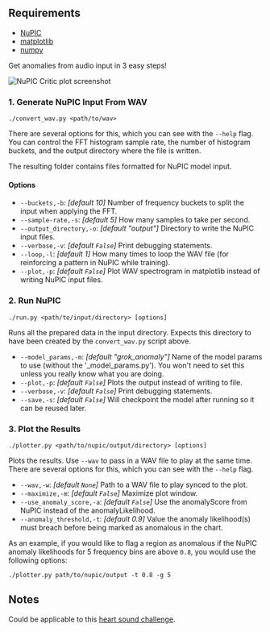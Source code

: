 ## Requirements

- [NuPIC](https://github.com/numenta/nupic)
- [matplotlib](http://matplotlib.org/)
- [numpy](http://www.numpy.org/)

Get anomalies from audio input in 3 easy steps!

![NuPIC Critic plot screenshot](http://i.imgur.com/QzWQion.png)

### 1. Generate NuPIC Input From WAV

    ./convert_wav.py <path/to/wav>

There are several options for this, which you can see with the `--help` flag. You can control the FFT histogram sample rate, the number of histogram buckets, and the output directory where the file is written.

The resulting folder contains files formatted for NuPIC model input.

#### Options

- `--buckets,-b`: _[default 10]_ Number of frequency buckets to split the input when applying the FFT.
- `--sample-rate,-s`: _[default 5]_ How many samples to take per second.
- `--output_directory,-o`: _[default "output"]_ Directory to write the NuPIC input files.
- `--verbose,-v`: _[default `False`]_ Print debugging statements.
- `--loop,-l`: _[default 1]_ How many times to loop the WAV file (for reinforcing a pattern in NuPIC while training).
- `--plot,-p`: _[default `False`]_ Plot WAV spectrogram in matplotlib instead of writing NuPIC input files.

### 2. Run NuPIC

    ./run.py <path/to/input/directory> [options]
    
Runs all the prepared data in the input directory. Expects this directory to have been created by the `convert_wav.py` script above.

- `--model_params,-m`: _[default "grok_anomaly"]_ Name of the model params to use (without the '_model_params.py'). You won't need to set this unless you really know what you are doing.
- `--plot,-p`: _[default `False`]_ Plots the output instead of writing to file.
- `--verbose,-v`: _[default `False`]_ Print debugging statements.
- `--save,-s`: _[default `False`]_ Will checkpoint the model after running so it can be reused later.

### 3. Plot the Results

    ./plotter.py <path/to/nupic/output/directory> [options]
    
Plots the results. Use `--wav` to pass in a WAV file to play at the same time.  There are several options for this, which you can see with the `--help` flag. 

- `--wav,-w`: _[default `None`]_ Path to a WAV file to play synced to the plot.
- `--maximize,-m`: _[default `False`]_ Maximize plot window.
- `--use_anomaly_score,-a`: _[default `False`]_ Use the anomalyScore from NuPIC instead of the anomalyLikelihood.
- `--anomaly_threshold,-t`: _[default 0.9]_ Value the anomaly likelihood(s) must breach before being marked as anomalous in the chart.

As an example, if you would like to flag a region as anomalous if the NuPIC anomaly likelihoods for 5 frequency bins are above `0.8`, you would use the following options:

    ./plotter.py path/to/nupic/output -t 0.8 -g 5


## Notes

Could be applicable to this [heart sound challenge](http://www.peterjbentley.com/heartchallenge/).
